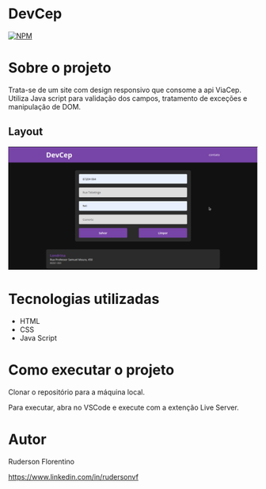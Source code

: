 # DevCep
[![NPM](https://img.shields.io/npm/l/react)](https://github.com/devsuperior/sds1-wmazoni/blob/master/LICENSE) 

# Sobre o projeto

Trata-se de um site com design responsivo que consome a api ViaCep.
Utiliza Java script para validação dos campos, tratamento de exceções e manipulação de DOM.

## Layout
![Layout 1](https://raw.githubusercontent.com/Rudersonvf/assets/main/devCep.png)

# Tecnologias utilizadas
- HTML
- CSS
- Java Script

# Como executar o projeto

Clonar o repositório para a máquina local.

Para executar, abra no VSCode e execute com a extenção Live Server.

# Autor

Ruderson Florentino

https://www.linkedin.com/in/rudersonvf

